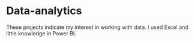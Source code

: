 # Data-analytics
These projects indicate my interest in working with data. I used Excel and little knowledge in Power BI.
